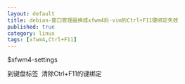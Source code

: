 ```yaml
---
layout: default
title: debian-窗口管理器换成xfwm4后-vim的Ctrl+F11键绑定失效
published: true
category: linux
tags: [xfwm4,Ctrl+F11]
---
```

<div id="detail" class="detail" style="line-height: 1.3;"><p>$xfwm4-settings<div>到键盘标签 &nbsp;清除Ctrl+F11的键绑定</div><div><br></div></p></div>
